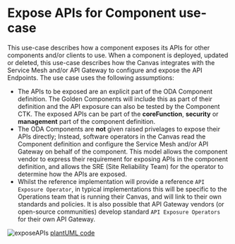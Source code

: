 # Expose APIs for Component use-case

This use-case describes how a component exposes its APIs for other components and/or clients to use.  When a component is deployed, updated or deleted, this use-case describes how the Canvas integrates with the Service Mesh and/or API Gateway to configure and expose the API Endpoints. The use case uses the following assumptions:

* The APIs to be exposed are an explicit part of the ODA Component definition. The Golden Components will include this as part of their definition and the API exposure can also be tested by the Component CTK. The exposed APIs can be part of the **coreFunction**, **security** or **management** part of the component definition.
* The ODA Components are **not** given raised privelages to expose their APIs directly; Instead, software operators in the Canvas read the Component definition and configure the Service Mesh and/or API Gateway on behalf of the component. This model allows the component vendor to express their requirement for exposing APIs in the component definition, and allows the SRE (Site Reliability Team) for the operator to determine how the APIs are exposed. 
* Whilst the reference implementation will provide a reference `API Exposure Operator`, in typical implementations this will be specific to the Operations team that is running their Canvas, and will link to their own standards and policies. It is also possible that API Gateway vendors (or open-source communities) develop standard `API Exposure Operators` for their own API Gateway.


![exposeAPIs](http://www.plantuml.com/plantuml/proxy?cache=no&src=https://raw.githubusercontent.com/tmforum-oda/oda-canvas-ctk/canvasUseCasesandBDD/usecase-library/expose-API-for-component/exposeAPI.puml)
[plantUML code](Expose-API-for-component/exposeAPI.puml)